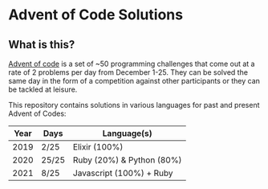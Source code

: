 # Advent of Code Solutions

## What is this?
[Advent of code](https://adventofcode.com) is a set of ~50 programming challenges that come out at a rate of 2 problems per day from December 1-25. They can be solved the same day in the form of a competition against other participants or they can be tackled at leisure.

This repository contains solutions in various languages for past and present Advent of Codes:

| Year        | Days        | Language(s)               |
| ----------- | ----------- | ------------------------- |
| 2019        | 2/25        | Elixir (100%)             |
| 2020        | 25/25       | Ruby (20%) & Python (80%) |
| 2021        | 8/25        | Javascript (100%) + Ruby  |
